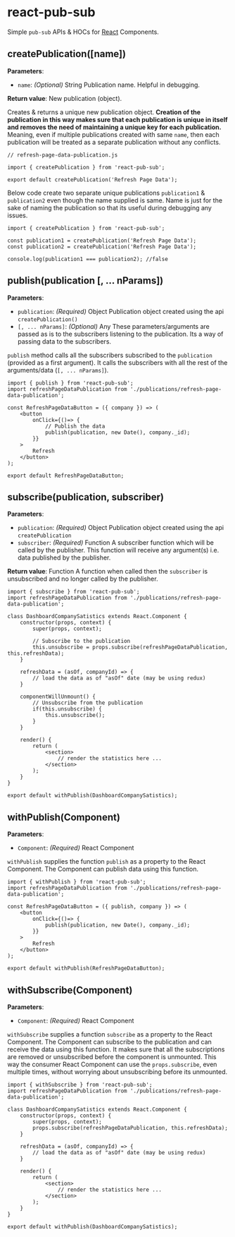 # react-pub-sub

Simple `pub-sub` APIs & HOCs for [React](https://reactjs.org/) Components.

## createPublication([name])
**Parameters**:
- `name`: *(Optional)* String 
Publication name. Helpful in debugging. 

**Return value**: New publication (object).

Creates & returns a unique new publication object. **Creation of the publication in this way makes sure that each publication is unique in itself and removes the need of maintaining a unique key for each publication.** Meaning, even if multiple publications created with same `name`, then each publication will be treated as a separate publication without any conflicts.

```
// refresh-page-data-publication.js

import { createPublication } from 'react-pub-sub';

export default createPublication('Refresh Page Data');
```

Below code create two separate unique publications `publication1` & `publication2` even though the name supplied is same. Name is just for the sake of naming the publication so that its useful during debugging any issues.

```
import { createPublication } from 'react-pub-sub';

const publication1 = createPublication('Refresh Page Data');
const publication2 = createPublication('Refresh Page Data');

console.log(publication1 === publication2); //false
```


## publish(publication [, ... nParams])
**Parameters**:
- `publication`: *(Required)* Object
Publication object created using the api `createPublication()`
- `[, ... nParams]`: *(Optional)* Any
These parameters/arguments are passed as is to the subscribers listening to the publication. Its a way of passing data to the subscribers.

`publish` method calls all the subscribers subscribed to the `publication` (provided as a first argument). It calls the subscribers with all the rest of the arguments/data (`[, ... nParams]`).

```
import { publish } from 'react-pub-sub';
import refreshPageDataPublication from './publications/refresh-page-data-publication';

const RefreshPageDataButton = ({ company }) => (
	<button
		onClick={()=> {
			// Publish the data 
			publish(publication, new Date(), company._id);
		}}
	>
		Refresh
	</button>
);

export default RefreshPageDataButton;
```

## subscribe(publication, subscriber)
**Parameters**:
- `publication`: *(Required)* Object
Publication object created using the api `createPublication`
- `subscriber`: *(Required)* Function
A subscriber function which will be called by the publisher. This function will receive any argument(s) i.e. data published by the publisher.

**Return value**: Function
A function when called then the `subscriber` is unsubscribed and no longer called by the publisher.

```
import { subscribe } from 'react-pub-sub';
import refreshPageDataPublication from './publications/refresh-page-data-publication';

class DashboardCompanySatistics extends React.Component {
	constructor(props, context) {
		super(props, context);

		// Subscribe to the publication
		this.unsubscribe = props.subscribe(refreshPageDataPublication, this.refreshData);
	}

	refreshData = (asOf, companyId) => {
		// load the data as of "asOf" date (may be using redux)
	}

	componentWillUnmount() {
		// Unsubscribe from the publication
		if(this.unsubscribe) {
			this.unsubscribe();
		}
	}
	
	render() {
		return (
			<section>
				// render the statistics here ...
			</section>
		);
	}
}

export default withPublish(DashboardCompanySatistics);
```

## withPublish(Component)
**Parameters**:
- `Component`: *(Required)* React Component

`withPublish` supplies the function `publish` as a property to the React Component. The Component can publish data using this function.

```
import { withPublish } from 'react-pub-sub';
import refreshPageDataPublication from './publications/refresh-page-data-publication';

const RefreshPageDataButton = ({ publish, company }) => (
	<button
		onClick={()=> {
			publish(publication, new Date(), company._id);
		}}
	>
		Refresh
	</button>
);

export default withPublish(RefreshPageDataButton);
```

## withSubscribe(Component)
**Parameters**:
- `Component`: *(Required)* React Component

`withSubscribe` supplies a function `subscribe` as a property to the React Component. The Component can subscribe to the publication and can receive the data using this function.
It makes sure that all the subscriptions are removed or unsubscribed before the component is unmounted. This way the consumer React Component can use the `props.subscribe`, even multiple times, without worrying about unsubscribing before its unmounted.

```
import { withSubscribe } from 'react-pub-sub';
import refreshPageDataPublication from './publications/refresh-page-data-publication';

class DashboardCompanySatistics extends React.Component {
	constructor(props, context) {
		super(props, context);
		props.subscribe(refreshPageDataPublication, this.refreshData);
	}

	refreshData = (asOf, companyId) => {
		// load the data as of "asOf" date (may be using redux)
	}
	
	render() {
		return (
			<section>
				// render the statistics here ...
			</section>
		);
	}
}

export default withPublish(DashboardCompanySatistics);
```
